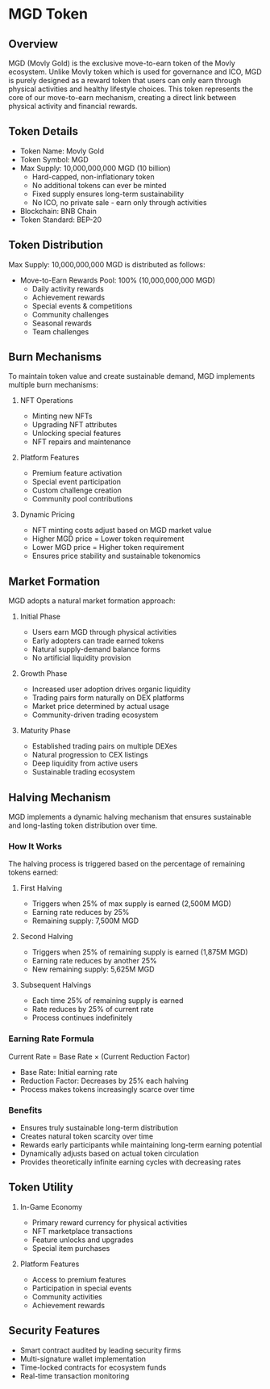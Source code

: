 # MGD Token

## Overview
MGD (Movly Gold) is the exclusive move-to-earn token of the Movly ecosystem. Unlike Movly token which is used for governance and ICO, MGD is purely designed as a reward token that users can only earn through physical activities and healthy lifestyle choices. This token represents the core of our move-to-earn mechanism, creating a direct link between physical activity and financial rewards.

## Token Details
- Token Name: Movly Gold
- Token Symbol: MGD
- Max Supply: 10,000,000,000 MGD (10 billion)
  * Hard-capped, non-inflationary token
  * No additional tokens can ever be minted
  * Fixed supply ensures long-term sustainability
  * No ICO, no private sale - earn only through activities
- Blockchain: BNB Chain
- Token Standard: BEP-20

## Token Distribution
Max Supply: 10,000,000,000 MGD is distributed as follows:
- Move-to-Earn Rewards Pool: 100% (10,000,000,000 MGD)
  * Daily activity rewards
  * Achievement rewards
  * Special events & competitions
  * Community challenges
  * Seasonal rewards
  * Team challenges

## Burn Mechanisms
To maintain token value and create sustainable demand, MGD implements multiple burn mechanisms:

1. NFT Operations
   * Minting new NFTs
   * Upgrading NFT attributes
   * Unlocking special features
   * NFT repairs and maintenance

2. Platform Features
   * Premium feature activation
   * Special event participation
   * Custom challenge creation
   * Community pool contributions

3. Dynamic Pricing
   * NFT minting costs adjust based on MGD market value
   * Higher MGD price = Lower token requirement
   * Lower MGD price = Higher token requirement
   * Ensures price stability and sustainable tokenomics

## Market Formation
MGD adopts a natural market formation approach:

1. Initial Phase
   * Users earn MGD through physical activities
   * Early adopters can trade earned tokens
   * Natural supply-demand balance forms
   * No artificial liquidity provision

2. Growth Phase
   * Increased user adoption drives organic liquidity
   * Trading pairs form naturally on DEX platforms
   * Market price determined by actual usage
   * Community-driven trading ecosystem

3. Maturity Phase
   * Established trading pairs on multiple DEXes
   * Natural progression to CEX listings
   * Deep liquidity from active users
   * Sustainable trading ecosystem

## Halving Mechanism
MGD implements a dynamic halving mechanism that ensures sustainable and long-lasting token distribution over time.

### How It Works
The halving process is triggered based on the percentage of remaining tokens earned:

1. First Halving
   - Triggers when 25% of max supply is earned (2,500M MGD)
   - Earning rate reduces by 25%
   - Remaining supply: 7,500M MGD

2. Second Halving
   - Triggers when 25% of remaining supply is earned (1,875M MGD)
   - Earning rate reduces by another 25%
   - New remaining supply: 5,625M MGD

3. Subsequent Halvings
   - Each time 25% of remaining supply is earned
   - Rate reduces by 25% of current rate
   - Process continues indefinitely

### Earning Rate Formula
Current Rate = Base Rate × (Current Reduction Factor)
- Base Rate: Initial earning rate
- Reduction Factor: Decreases by 25% each halving
- Process makes tokens increasingly scarce over time

### Benefits
- Ensures truly sustainable long-term distribution
- Creates natural token scarcity over time
- Rewards early participants while maintaining long-term earning potential
- Dynamically adjusts based on actual token circulation
- Provides theoretically infinite earning cycles with decreasing rates

## Token Utility
1. In-Game Economy
   - Primary reward currency for physical activities
   - NFT marketplace transactions
   - Feature unlocks and upgrades
   - Special item purchases

2. Platform Features
   - Access to premium features
   - Participation in special events
   - Community activities
   - Achievement rewards

## Security Features
- Smart contract audited by leading security firms
- Multi-signature wallet implementation
- Time-locked contracts for ecosystem funds
- Real-time transaction monitoring
